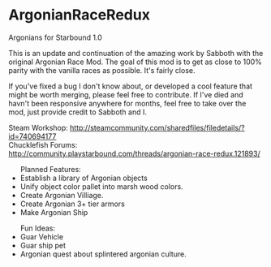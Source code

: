 # ArgonianRaceRedux
Argonians for Starbound 1.0

This is an update and continuation of the amazing work by Sabboth with the original 
Argonian Race Mod. The goal of this mod is to get as close to 100% parity with the vanilla races as possible. It's fairly close.

If you've fixed a bug I don't know about, or developed a cool feature that might be worth merging, please feel free to contribute. If I've died and havn't been responsive anywhere for months, feel free to take over the mod, just provide credit to Sabboth and I.

Steam Workshop: http://steamcommunity.com/sharedfiles/filedetails/?id=740694177 <br />
Chucklefish Forums: http://community.playstarbound.com/threads/argonian-race-redux.121893/

<ul>Planned Features:<br />
<li>Establish a library of Argonian objects</li>
<li>Unify object color pallet into marsh wood colors.</li>
<li>Create Argonian Villiage.</li>
<li>Create Argonian 3+ tier armors</li>
<li>Make Argonian Ship</li>
</ul>
<ul>Fun Ideas:<br />
<li>Guar Vehicle</li>
<li>Guar ship pet</li>
<li>Argonian quest about splintered argonian culture.</li>
</ul>
